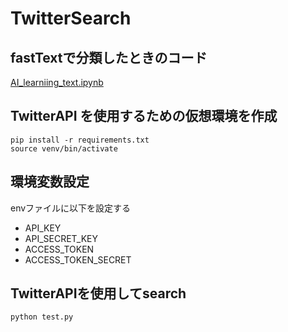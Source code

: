 # TwitterSearch

## fastTextで分類したときのコード

[AI_learniing_text.ipynb](https://github.com/miyagin15/TwitterSearch/blob/main/AI_learniing_text.ipynb)



## TwitterAPI を使用するための仮想環境を作成
```
pip install -r requirements.txt
source venv/bin/activate
```

## 環境変数設定

envファイルに以下を設定する
* API_KEY
* API_SECRET_KEY
* ACCESS_TOKEN
* ACCESS_TOKEN_SECRET

## TwitterAPIを使用してsearch
```
python test.py
```


